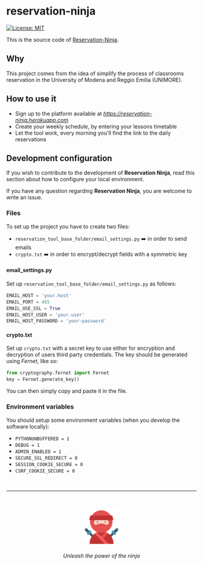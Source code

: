 # reservation-ninja

[![License: MIT](https://img.shields.io/badge/License-MIT-yellow.svg)](https://opensource.org/licenses/MIT)

This is the source code of [Reservation-Ninja](https://reservation-ninja.herokuapp.com/).

## Why

This project comes from the idea of simplify the process of classrooms reservation in the University of Modena and Reggio Emilia (UNIMORE).

## How to use it

- Sign up to the platform available at *https://reservation-ninja.herokuapp.com*
- Create your weekly schedule, by entering your lessons timetable
- Let the tool work, every morning you'll find the link to the daily reservations

## Development configuration

If you wish to contribute to the development of **Reservation Ninja**, read this section about how to configure your local environment.

If you have any question regarding **Reservation Ninja**, you are welcome to write an issue.

### Files

To set up the project you have to create two files:

- `reservation_tool_base_folder/email_settings.py` :arrow_right: in order to send emails
- `crypto.txt` :arrow_right: in order to encrypt/decrypt fields with a symmetric key

#### email_settings.py

Set up `reservation_tool_base_folder/email_settings.py` as follows:

```python
EMAIL_HOST = 'your.host'
EMAIL_PORT = 465
EMAIL_USE_SSL = True
EMAIL_HOST_USER = 'your.user'
EMAIL_HOST_PASSWORD = 'your-password'
```

#### crypto.txt

Set up `crypto.txt` with a secret key to use either for encryption and decryption of users third party credentials. The key should be generated using *Fernet*, like so:

```python
from cryptography.fernet import Fernet
key = Fernet.generate_key()
```

You can then simply copy and paste it in the file.

### Environment variables

You should setup some environment variables (when you develop the software locally):

- `PYTHONUNBUFFERED = 1`
- `DEBUG = 1`
- `ADMIN_ENABLED = 1`
- `SECURE_SSL_REDIRECT = 0`
- `SESSION_COOKIE_SECURE = 0`
- `CSRF_COOKIE_SECURE = 0`

<br>

---

<br>

<p align="center">
  <img title="" src="static/img/ninja.png" alt="Ninja icon" width="100" data-align="center">
</p>
<p align="center"><i>Unleash the power of the ninja</i></p>
